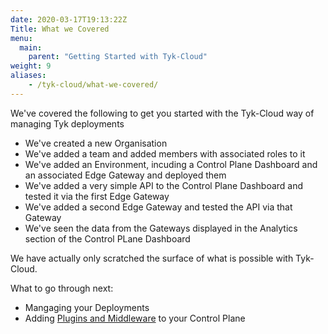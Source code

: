 ```yaml
---
date: 2020-03-17T19:13:22Z
Title: What we Covered
menu:
  main:
    parent: "Getting Started with Tyk-Cloud"
weight: 9
aliases:
    - /tyk-cloud/what-we-covered/
---
```


We've covered the following to get you started with the Tyk-Cloud way of managing Tyk deployments

* We've created a new Organisation
* We've added a team and added members with associated roles to it
* We've added an Environment, incuding a Control Plane Dashboard and an associated Edge Gateway and deployed them
* We've added a very simple API to the Control Plane Dashboard and tested it via the first Edge Gateway
* We've added a second Edge Gateway and tested the API via that Gateway
* We've seen the data from the Gateways displayed in the Analytics section of the Control PLane Dashboard

We have actually only scratched the surface of what is possible with Tyk-Cloud.

What to go through next:

* Mangaging your Deployments
* Adding [Plugins and Middleware](/docs/tyk-cloud/using-plugins/using-plugins/) to your Control Plane